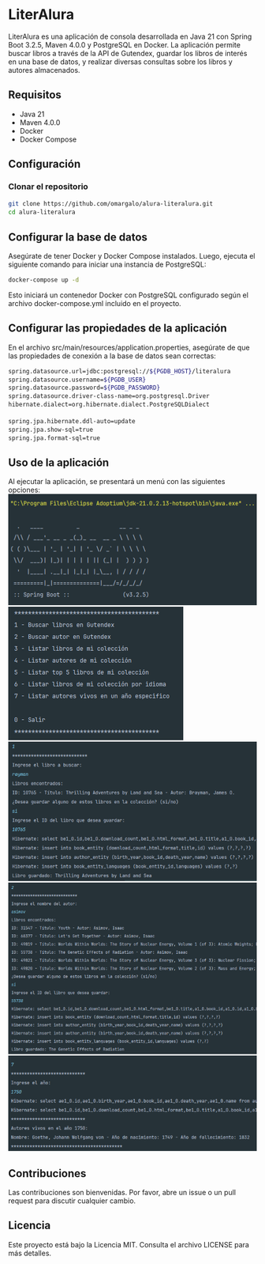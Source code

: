 # LiterAlura

LiterAlura es una aplicación de consola desarrollada en Java 21 con Spring Boot 3.2.5, Maven 4.0.0 y PostgreSQL en Docker. La aplicación permite buscar libros a través de la API de Gutendex, guardar los libros de interés en una base de datos, y realizar diversas consultas sobre los libros y autores almacenados.

## Requisitos

- Java 21
- Maven 4.0.0
- Docker
- Docker Compose

## Configuración

### Clonar el repositorio

```bash
git clone https://github.com/omargalo/alura-literalura.git
cd alura-literalura
```
## Configurar la base de datos
Asegúrate de tener Docker y Docker Compose instalados. Luego, ejecuta el siguiente comando para iniciar una instancia de PostgreSQL:
```bash
docker-compose up -d
```
Esto iniciará un contenedor Docker con PostgreSQL configurado según el archivo docker-compose.yml incluido en el proyecto.

## Configurar las propiedades de la aplicación
En el archivo src/main/resources/application.properties, asegúrate de que las propiedades de conexión a la base de datos sean correctas:
```bash
spring.datasource.url=jdbc:postgresql://${PGDB_HOST}/literalura
spring.datasource.username=${PGDB_USER}
spring.datasource.password=${PGDB_PASSWORD}
spring.datasource.driver-class-name=org.postgresql.Driver
hibernate.dialect=org.hibernate.dialect.PostgreSQLDialect

spring.jpa.hibernate.ddl-auto=update
spring.jpa.show-sql=true
spring.jpa.format-sql=true

```
## Uso de la aplicación
Al ejecutar la aplicación, se presentará un menú con las siguientes opciones:
![spring boot](assets/images/01_spring.png)
![spring boot](assets/images/02_menu.png)
![spring boot](assets/images/03_saveBook.png)
![spring boot](assets/images/04_saveBookByAuthor.png)
![spring boot](assets/images/05_aliveAuthorsByYear.png)


## Contribuciones
Las contribuciones son bienvenidas. Por favor, abre un issue o un pull request para discutir cualquier cambio.

## Licencia
Este proyecto está bajo la Licencia MIT. Consulta el archivo LICENSE para más detalles.
